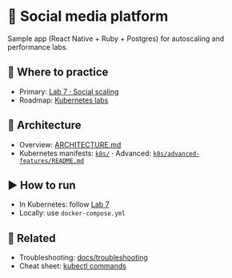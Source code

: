 # 📱 Social media platform

Sample app (React Native + Ruby + Postgres) for autoscaling and performance labs.

## 📍 Where to practice

- Primary: [Lab 7 · Social scaling](../labs/07-social-scaling.md)
- Roadmap: [Kubernetes labs](../docs/KUBERNETES-LABS.md)

## 🧱 Architecture

- Overview: [ARCHITECTURE.md](ARCHITECTURE.md)
- Kubernetes manifests: [`k8s/`](k8s/) · Advanced: [`k8s/advanced-features/README.md`](k8s/advanced-features/README.md)

## ▶️ How to run

- In Kubernetes: follow [Lab 7](../labs/07-social-scaling.md)
- Locally: use `docker-compose.yml`

## 🔗 Related

- Troubleshooting: [docs/troubleshooting](../docs/troubleshooting/troubleshooting.md)
- Cheat sheet: [kubectl commands](../docs/reference/kubectl-cheatsheet.md)
